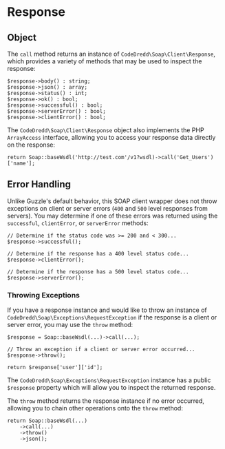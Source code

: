 # Response

## Object

The `call` method returns an instance of `CodeDredd\Soap\Client\Response`, which provides a variety of methods that may be used to inspect the response:

    $response->body() : string;
    $response->json() : array;
    $response->status() : int;
    $response->ok() : bool;
    $response->successful() : bool;
    $response->serverError() : bool;
    $response->clientError() : bool;

The `CodeDredd\Soap\Client\Response` object also implements the PHP `ArrayAccess` interface, allowing you to access your response data directly on the response:

    return Soap::baseWsdl('http://test.com'/v1?wsdl)->call('Get_Users')['name'];

## Error Handling

Unlike Guzzle's default behavior, this SOAP client wrapper does not throw exceptions on client or server errors (`400` and `500` level responses from servers). You may determine if one of these errors was returned using the `successful`, `clientError`, or `serverError` methods:

    // Determine if the status code was >= 200 and < 300...
    $response->successful();

    // Determine if the response has a 400 level status code...
    $response->clientError();

    // Determine if the response has a 500 level status code...
    $response->serverError();

### Throwing Exceptions

If you have a response instance and would like to throw an instance of `CodeDredd\Soap\Exceptions\RequestException` if the response is a client or server error, you may use the `throw` method:

    $response = Soap::baseWsdl(...)->call(...);

    // Throw an exception if a client or server error occurred...
    $response->throw();

    return $response['user']['id'];

The `CodeDredd\Soap\Exceptions\RequestException` instance has a public `$response` property which will allow you to inspect the returned response.

The `throw` method returns the response instance if no error occurred, allowing you to chain other operations onto the `throw` method:

    return Soap::baseWsdl(...)
        ->call(...)
        ->throw()
        ->json();
